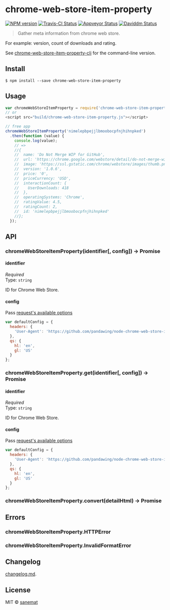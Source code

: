 # chrome-web-store-item-property

[![NPM version][npm-image]][npm-url] [![Travis-CI Status][travis-image]][travis-url] [![Appveyor Status][appveyor-image]][appveyor-url] [![Daviddm Status][daviddm-image]][daviddm-url]

> Gather meta information from chrome web store.

For example: version, count of downloads and rating.

See [chrome-web-store-item-property-cli](https://github.com/pandawing/node-chrome-web-store-item-property-cli) for the command-line version.


## Install

```
$ npm install --save chrome-web-store-item-property
```


## Usage

```js
var chromeWebStoreItemProperty = require('chrome-web-store-item-property');
// or
<script src="build/chrome-web-store-item-property.js"></script>

// free app
chromeWebStoreItemProperty('nimelepbpejjlbmoobocpfnjhihnpked')
  .then(function (value) {
    console.log(value);
    // =>
    //{
    //  name: 'Do Not Merge WIP for GitHub',
    //  url: 'https://chrome.google.com/webstore/detail/do-not-merge-wip-for-gith/nimelepbpejjlbmoobocpfnjhihnpked',
    //  image: 'https://ssl.gstatic.com/chrome/webstore/images/thumb.png',
    //  version: '1.0.6',
    //  price: '0',
    //  priceCurrency: 'USD',
    //  interactionCount: {
    //    UserDownloads: 418
    //  },
    //  operatingSystems: 'Chrome',
    //  ratingValue: 4.5,
    //  ratingCount: 2,
    //  id: 'nimelepbpejjlbmoobocpfnjhihnpked'
    //};
  });
```



## API

### chromeWebStoreItemProperty(identifier[, config]) -> Promise

#### identifier

*Required*  
Type: `string`

ID for Chrome Web Store.


#### config

Pass [request's available options](https://github.com/request/request#requestoptions-callback)

```js
var defaultConfig = {
  headers: {
    'User-Agent': 'https://github.com/pandawing/node-chrome-web-store-item-property'
  },
  qs: {
    hl: 'en',
    gl: 'US'
  }
};
```


### chromeWebStoreItemProperty.get(identifier[, config]) -> Promise


#### identifier

*Required*  
Type: `string`

ID for Chrome Web Store.


#### config

Pass [request's available options](https://github.com/request/request#requestoptions-callback)

```js
var defaultConfig = {
  headers: {
    'User-Agent': 'https://github.com/pandawing/node-chrome-web-store-item-property'
  },
  qs: {
    hl: 'en',
    gl: 'US'
  }
};
```

### chromeWebStoreItemProperty.convert(detailHtml) -> Promise


## Errors

### chromeWebStoreItemProperty.HTTPError

### chromeWebStoreItemProperty.InvalidFormatError


## Changelog

[changelog.md](./changelog.md).


## License

MIT © [sanemat](http://sane.jp)


[travis-url]: https://travis-ci.org/pandawing/node-chrome-web-store-item-property
[travis-image]: https://img.shields.io/travis/pandawing/node-chrome-web-store-item-property/master.svg?style=flat-square&label=travis
[appveyor-url]: https://ci.appveyor.com/project/sanemat/node-chrome-web-store-item-property/branch/master
[appveyor-image]: https://img.shields.io/appveyor/ci/sanemat/node-chrome-web-store-item-property/master.svg?style=flat-square&label=appveyor
[npm-url]: https://npmjs.org/package/chrome-web-store-item-property
[npm-image]: https://img.shields.io/npm/v/chrome-web-store-item-property.svg?style=flat-square
[daviddm-url]: https://david-dm.org/pandawing/node-chrome-web-store-item-property
[daviddm-image]: https://img.shields.io/david/pandawing/node-chrome-web-store-item-property.svg?style=flat-square
